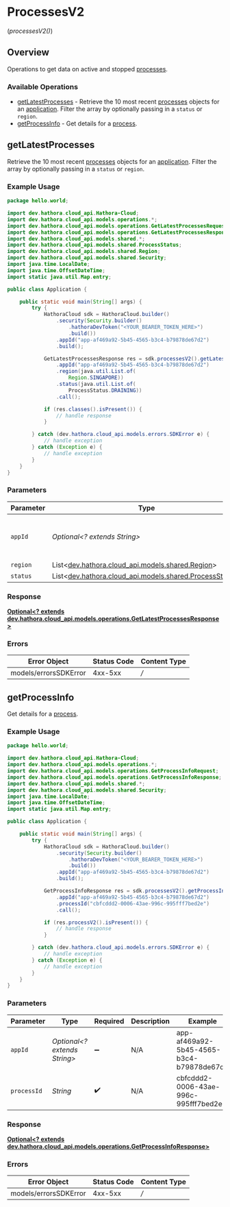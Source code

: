 # ProcessesV2
(*processesV2()*)

## Overview

Operations to get data on active and stopped [processes](https://hathora.dev/docs/concepts/hathora-entities#process).

### Available Operations

* [getLatestProcesses](#getlatestprocesses) - Retrieve the 10 most recent [processes](https://hathora.dev/docs/concepts/hathora-entities#process) objects for an [application](https://hathora.dev/docs/concepts/hathora-entities#application). Filter the array by optionally passing in a `status` or `region`.
* [getProcessInfo](#getprocessinfo) - Get details for a [process](https://hathora.dev/docs/concepts/hathora-entities#process).

## getLatestProcesses

Retrieve the 10 most recent [processes](https://hathora.dev/docs/concepts/hathora-entities#process) objects for an [application](https://hathora.dev/docs/concepts/hathora-entities#application). Filter the array by optionally passing in a `status` or `region`.

### Example Usage

```java
package hello.world;

import dev.hathora.cloud_api.Hathora-Cloud;
import dev.hathora.cloud_api.models.operations.*;
import dev.hathora.cloud_api.models.operations.GetLatestProcessesRequest;
import dev.hathora.cloud_api.models.operations.GetLatestProcessesResponse;
import dev.hathora.cloud_api.models.shared.*;
import dev.hathora.cloud_api.models.shared.ProcessStatus;
import dev.hathora.cloud_api.models.shared.Region;
import dev.hathora.cloud_api.models.shared.Security;
import java.time.LocalDate;
import java.time.OffsetDateTime;
import static java.util.Map.entry;

public class Application {

    public static void main(String[] args) {
        try {
            HathoraCloud sdk = HathoraCloud.builder()
                .security(Security.builder()
                    .hathoraDevToken("<YOUR_BEARER_TOKEN_HERE>")
                    .build())
                .appId("app-af469a92-5b45-4565-b3c4-b79878de67d2")
                .build();

            GetLatestProcessesResponse res = sdk.processesV2().getLatestProcesses()
                .appId("app-af469a92-5b45-4565-b3c4-b79878de67d2")
                .region(java.util.List.of(
                    Region.SINGAPORE))
                .status(java.util.List.of(
                    ProcessStatus.DRAINING))
                .call();

            if (res.classes().isPresent()) {
                // handle response
            }

        } catch (dev.hathora.cloud_api.models.errors.SDKError e) {
            // handle exception
        } catch (Exception e) {
            // handle exception
        }
    }
}
```

### Parameters

| Parameter                                                                                       | Type                                                                                            | Required                                                                                        | Description                                                                                     | Example                                                                                         |
| ----------------------------------------------------------------------------------------------- | ----------------------------------------------------------------------------------------------- | ----------------------------------------------------------------------------------------------- | ----------------------------------------------------------------------------------------------- | ----------------------------------------------------------------------------------------------- |
| `appId`                                                                                         | *Optional<? extends String>*                                                                    | :heavy_minus_sign:                                                                              | N/A                                                                                             | app-af469a92-5b45-4565-b3c4-b79878de67d2                                                        |
| `region`                                                                                        | List<[dev.hathora.cloud_api.models.shared.Region](../../models/shared/Region.md)>               | :heavy_minus_sign:                                                                              | N/A                                                                                             |                                                                                                 |
| `status`                                                                                        | List<[dev.hathora.cloud_api.models.shared.ProcessStatus](../../models/shared/ProcessStatus.md)> | :heavy_minus_sign:                                                                              | N/A                                                                                             |                                                                                                 |


### Response

**[Optional<? extends dev.hathora.cloud_api.models.operations.GetLatestProcessesResponse>](../../models/operations/GetLatestProcessesResponse.md)**
### Errors

| Error Object          | Status Code           | Content Type          |
| --------------------- | --------------------- | --------------------- |
| models/errorsSDKError | 4xx-5xx               | */*                   |

## getProcessInfo

Get details for a [process](https://hathora.dev/docs/concepts/hathora-entities#process).

### Example Usage

```java
package hello.world;

import dev.hathora.cloud_api.Hathora-Cloud;
import dev.hathora.cloud_api.models.operations.*;
import dev.hathora.cloud_api.models.operations.GetProcessInfoRequest;
import dev.hathora.cloud_api.models.operations.GetProcessInfoResponse;
import dev.hathora.cloud_api.models.shared.*;
import dev.hathora.cloud_api.models.shared.Security;
import java.time.LocalDate;
import java.time.OffsetDateTime;
import static java.util.Map.entry;

public class Application {

    public static void main(String[] args) {
        try {
            HathoraCloud sdk = HathoraCloud.builder()
                .security(Security.builder()
                    .hathoraDevToken("<YOUR_BEARER_TOKEN_HERE>")
                    .build())
                .appId("app-af469a92-5b45-4565-b3c4-b79878de67d2")
                .build();

            GetProcessInfoResponse res = sdk.processesV2().getProcessInfo()
                .appId("app-af469a92-5b45-4565-b3c4-b79878de67d2")
                .processId("cbfcddd2-0006-43ae-996c-995fff7bed2e")
                .call();

            if (res.processV2().isPresent()) {
                // handle response
            }

        } catch (dev.hathora.cloud_api.models.errors.SDKError e) {
            // handle exception
        } catch (Exception e) {
            // handle exception
        }
    }
}
```

### Parameters

| Parameter                                | Type                                     | Required                                 | Description                              | Example                                  |
| ---------------------------------------- | ---------------------------------------- | ---------------------------------------- | ---------------------------------------- | ---------------------------------------- |
| `appId`                                  | *Optional<? extends String>*             | :heavy_minus_sign:                       | N/A                                      | app-af469a92-5b45-4565-b3c4-b79878de67d2 |
| `processId`                              | *String*                                 | :heavy_check_mark:                       | N/A                                      | cbfcddd2-0006-43ae-996c-995fff7bed2e     |


### Response

**[Optional<? extends dev.hathora.cloud_api.models.operations.GetProcessInfoResponse>](../../models/operations/GetProcessInfoResponse.md)**
### Errors

| Error Object          | Status Code           | Content Type          |
| --------------------- | --------------------- | --------------------- |
| models/errorsSDKError | 4xx-5xx               | */*                   |

